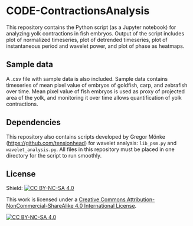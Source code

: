 # CODE-ContractionsAnalysis

This repository contains the Python script (as a Jupyter notebook) for analyzing yolk contractions in fish embryos. Output of the script includes plot of normalized timeseries, plot of detrended timeseries, plot of instantaneous period and wavelet power, and plot of phase as heatmaps. 

## Sample data
A .csv file with sample data is also included. Sample data contains timeseries of mean pixel value of embryos of goldfish, carp, and zebrafish over time. Mean pixel value of fish embryos is used as proxy of projected area of the yolk, and monitoring it over time allows quantification of yolk contractions.

## Dependencies
This repository also contains scripts developed by Gregor Mönke (https://github.com/tensionhead) for wavelet analysis: `lib_psm.py` and `wavelet_analysis.py`.
All files in this repository must be placed in one directory for the script to run smoothly.

## License
Shield: [![CC BY-NC-SA 4.0][cc-by-nc-sa-shield]][cc-by-nc-sa]

This work is licensed under a
[Creative Commons Attribution-NonCommercial-ShareAlike 4.0 International License][cc-by-nc-sa].

[![CC BY-NC-SA 4.0][cc-by-nc-sa-image]][cc-by-nc-sa]

[cc-by-nc-sa]: http://creativecommons.org/licenses/by-nc-sa/4.0/
[cc-by-nc-sa-image]: https://licensebuttons.net/l/by-nc-sa/4.0/88x31.png
[cc-by-nc-sa-shield]: https://img.shields.io/badge/License-CC%20BY--NC--SA%204.0-lightgrey.svg

